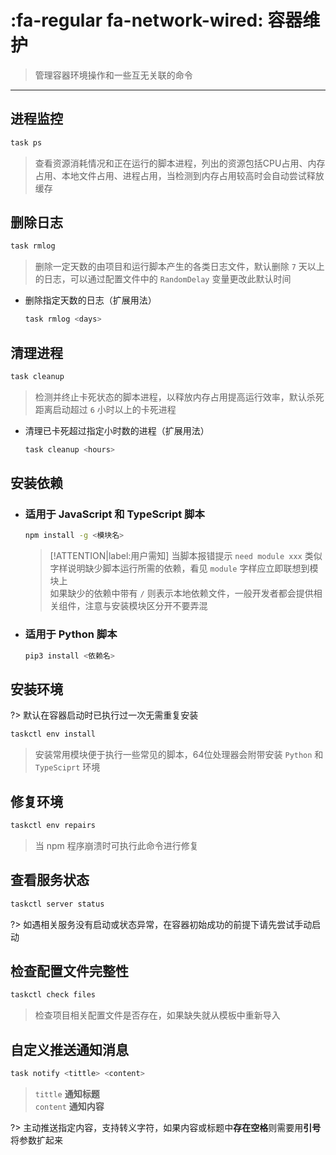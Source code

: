# :fa-regular fa-network-wired: 容器维护
> 管理容器环境操作和一些互无关联的命令
***

## 进程监控
```bash
task ps
```
> 查看资源消耗情况和正在运行的脚本进程，列出的资源包括CPU占用、内存占用、本地文件占用、进程占用，当检测到内存占用较高时会自动尝试释放缓存

## 删除日志
```bash
task rmlog
```
> 删除一定天数的由项目和运行脚本产生的各类日志文件，默认删除 `7` 天以上的日志，可以通过配置文件中的 `RandomDelay` 变量更改此默认时间

  - 删除指定天数的日志（扩展用法）

    ```bash
    task rmlog <days>
    ```

## 清理进程
```bash
task cleanup
```
> 检测并终止卡死状态的脚本进程，以释放内存占用提高运行效率，默认杀死距离启动超过 `6` 小时以上的卡死进程

  - 清理已卡死超过指定小时数的进程（扩展用法）

    ```bash
    task cleanup <hours>
    ```

## 安装依赖

  - ### 适用于 JavaScript 和 TypeScript 脚本 <!-- {docsify-ignore} -->

    ```bash
    npm install -g <模块名>
    ```
    > [!ATTENTION|label:用户需知]
    > 当脚本报错提示 `need module xxx` 类似字样说明缺少脚本运行所需的依赖，看见 `module` 字样应立即联想到模块上\
    > 如果缺少的依赖中带有 `/` 则表示本地依赖文件，一般开发者都会提供相关组件，注意与安装模块区分开不要弄混

  - ### 适用于 Python 脚本 <!-- {docsify-ignore} -->

    ```bash
    pip3 install <依赖名>
    ```

## 安装环境
?> 默认在容器启动时已执行过一次无需重复安装

```bash
taskctl env install
```
> 安装常用模块便于执行一些常见的脚本，64位处理器会附带安装 `Python` 和 `TypeSciprt` 环境

## 修复环境
```bash
taskctl env repairs
```
> 当 npm 程序崩溃时可执行此命令进行修复

## 查看服务状态
```bash
taskctl server status
```
?> 如遇相关服务没有启动或状态异常，在容器初始成功的前提下请先尝试手动启动

## 检查配置文件完整性
```bash
taskctl check files
```
> 检查项目相关配置文件是否存在，如果缺失就从模板中重新导入

## 自定义推送通知消息
```bash
task notify <tittle> <content>
```
> `tittle` **通知标题**\
> `content` **通知内容**

?> 主动推送指定内容，支持转义字符，如果内容或标题中**存在空格**则需要用**引号**将参数扩起来
